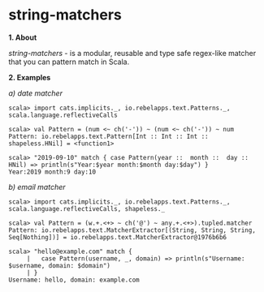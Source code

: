 # string-matchers

**1. About**

*string-matchers* - is a modular, reusable and type safe regex-like matcher that you can pattern match in Scala.

**2. Examples**

*a) date matcher*

```
scala> import cats.implicits._, io.rebelapps.text.Patterns._,  scala.language.reflectiveCalls

scala> val Pattern = (num <~ ch('-')) ~ (num <~ ch('-')) ~ num
Pattern: io.rebelapps.text.Pattern[Int :: Int :: Int :: shapeless.HNil] = <function1>

scala> "2019-09-10" match { case Pattern(year ::  month ::  day :: HNil) => println(s"Year:$year month:$month day:$day") }
Year:2019 month:9 day:10

```

*b) email matcher*

```
scala> import cats.implicits._, io.rebelapps.text.Patterns._,  scala.language.reflectiveCalls, shapeless._

scala> val Pattern = (w.+.<+> ~ ch('@') ~ any.+.<+>).tupled.matcher
Pattern: io.rebelapps.text.MatcherExtractor[(String, String, String, Seq[Nothing])] = io.rebelapps.text.MatcherExtractor@1976b6b6

scala> "hello@example.com" match {
     |   case Pattern(username, _, domain) => println(s"Username: $username, domain: $domain")
     | }
Username: hello, domain: example.com


```
